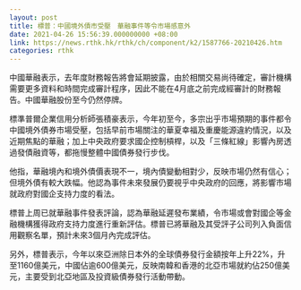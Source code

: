 ```yaml
---
layout: post
title: 標普：中國境外債市受壓　華融事件等令市場感意外
date: 2021-04-26 15:56:39.000000000 +08:00
link: https://news.rthk.hk/rthk/ch/component/k2/1587766-20210426.htm
categories: rthk
---
```


中國華融表示，去年度財務報告將會延期披露，由於相關交易尚待確定，審計機構需要更多資料和時間完成審計程序，因此不能在4月底之前完成經審計的財務報告。中國華融股份至今仍然停牌。

標準普爾企業信用分析師張積豪表示，今年初至今，多宗出乎市場預期的事件都令中國境外債券市場受壓，包括早前市場關注的華夏幸福及重慶能源違約情況，以及近期焦點的華融；加上中央政府要求國企控制槓桿，以及「三條紅線」影響內房透過發債融資等，都拖慢整體中國債券發行步伐。

他指，華融境內和境外債價表現不一，境內債變動相對少，反映市場仍然有信心；但境外債有較大跌幅。他認為事件未來發展仍要視乎中央政府的回應，將影響市場就政府對國企支持力度的看法。

標普上周已就華融事件發表評論，認為華融延遲發布業績，令市場或會對國企等金融機構獲得政府支持力度進行重新評估。標普已將華融及其受評子公司列入負面信用觀察名單，預計未來3個月內完成評估。

另外，標普表示，今年以來亞洲除日本外的全球債券發行金額按年上升22%，升至1160億美元，中國佔逾600億美元，反映南韓和香港的北亞市場就約佔250億美元，主要受到北亞地區及投資級債券發行活動帶動。
